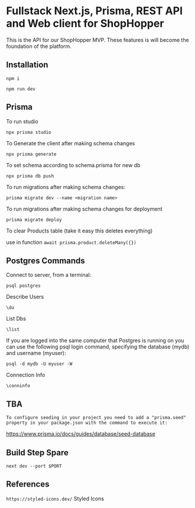 # Fullstack Next.js, Prisma, REST API and Web client for ShopHopper

This is the API for our ShopHopper MVP. These features is will become the foundation of the platform.

## Installation

```
npm i
```

```
npm run dev
```

## Prisma

To run studio

```
npx prisma studio
```

To Generate the client after making schema changes

```
npx prisma generate
```

To set schema according to schema.prisma for new db

```
npx prisma db push
```

To run migrations after making schema changes:

```
prisma migrate dev --name <migration name>
```

To run migrations after making schema changes for deployment

```
prisma migrate deploy
```

To clear Products table (take it easy this deletes everything)

use in function
`await prisma.product.deleteMany({})`

## Postgres Commands

Connect to server, from a terminal:
```
psql postgres
```

Describe Users

```
\du
```

List Dbs

```
\list
```

If you are logged into the same computer that Postgres is running on you can use the following psql login command, specifying the database (mydb) and username (myuser):

```
psql -d mydb -U myuser -W
```

Connection Info
```
\conninfo
```

## TBA

`To configure seeding in your project you need to add a "prisma.seed" property in your package.json with the command to execute it:`

https://www.prisma.io/docs/guides/database/seed-database

## Build Step Spare

`next dev --port $PORT`

## References

`https://styled-icons.dev/` Styled Icons